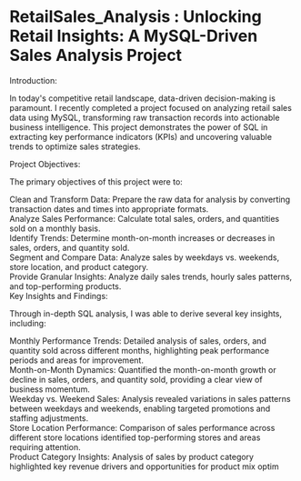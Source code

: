 # RetailSales_Analysis : Unlocking Retail Insights: A MySQL-Driven Sales Analysis Project

Introduction:

In today's competitive retail landscape, data-driven decision-making is paramount. I recently completed a project focused on analyzing retail sales data using MySQL, transforming raw transaction records into actionable business intelligence. This project demonstrates the power of SQL in extracting key performance indicators (KPIs) and uncovering valuable trends to optimize sales strategies.

Project Objectives:

The primary objectives of this project were to:

Clean and Transform Data: Prepare the raw data for analysis by converting transaction dates and times into appropriate formats.    
Analyze Sales Performance: Calculate total sales, orders, and quantities sold on a monthly basis.    
Identify Trends: Determine month-on-month increases or decreases in sales, orders, and quantity sold.    
Segment and Compare Data: Analyze sales by weekdays vs. weekends, store location, and product category.    
Provide Granular Insights: Analyze daily sales trends, hourly sales patterns, and top-performing products.    
Key Insights and Findings:

Through in-depth SQL analysis, I was able to derive several key insights, including:

Monthly Performance Trends: Detailed analysis of sales, orders, and quantity sold across different months, highlighting peak performance periods and areas for improvement.    
Month-on-Month Dynamics: Quantified the month-on-month growth or decline in sales, orders, and quantity sold, providing a clear view of business momentum.    
Weekday vs. Weekend Sales: Analysis revealed variations in sales patterns between weekdays and weekends, enabling targeted promotions and staffing adjustments.    
Store Location Performance: Comparison of sales performance across different store locations identified top-performing stores and areas requiring attention.    
Product Category Insights: Analysis of sales by product category highlighted key revenue drivers and opportunities for product mix optim
